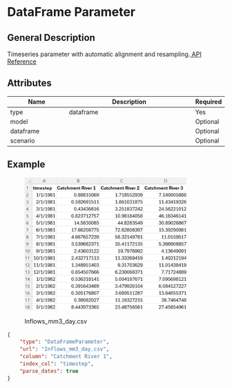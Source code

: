 # DataFrame Parameter

## General Description

Timeseries parameter with automatic alignment and resampling.[ API Reference](https://pywr.github.io/pywr-docs/master/api/generated/pywr.parameters.DataFrameParameter.html#pywr.parameters.DataFrameParameter)

## Attributes

<table><thead><tr><th width="154">Name</th><th width="395">Description</th><th>Required</th></tr></thead><tbody><tr><td>type</td><td>dataframe</td><td>Yes</td></tr><tr><td>model</td><td></td><td>Optional</td></tr><tr><td>dataframe</td><td></td><td>Optional</td></tr><tr><td>scenario</td><td></td><td>Optional</td></tr></tbody></table>

## Example

<figure><img src="../../.gitbook/assets/image (305).png" alt="" width="375"><figcaption><p>Inflows_mm3_day.csv</p></figcaption></figure>

```json
{
	"type": "DataFrameParameter",
	"url": "Inflows_mm3_day.csv",
	"column": "Catchment River 1",
	"index_col": "timestep",
	"parse_dates": true
}
```
